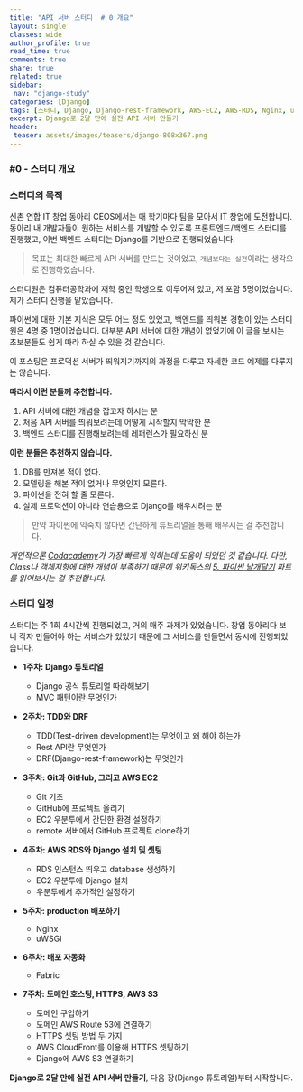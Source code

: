 ```yaml
---
title: "API 서버 스터디  # 0 개요"
layout: single
classes: wide
author_profile: true
read_time: true
comments: true
share: true
related: true
sidebar:
 nav: "django-study"
categories: [Django]
tags: [스터디, Django, Django-rest-framework, AWS-EC2, AWS-RDS, Nginx, uWSGI, Fabric, AWS-CloudFront, 백엔드, API, Restful, ubuntu]
excerpt: Django로 2달 만에 실전 API 서버 만들기 
header:
 teaser: assets/images/teasers/django-808x367.png
---
```


### #0 - 스터디 개요

### 스터디의 목적

신촌 연합 IT 창업 동아리 CEOS에서는 매 학기마다 팀을 모아서 IT 창업에 도전합니다. 동아리 내 개발자들이 원하는 서비스를 개발할 수 있도록 프론트엔드/백엔드 스터디를 진행했고, 이번 백엔드 스터디는 Django를 기반으로 진행되었습니다.

>목표는 최대한 빠르게 API 서버를 만드는 것이었고, `개념보다는 실전`이라는 생각으로 진행하였습니다.

스터디원은 컴퓨터공학과에 재학 중인 학생으로 이루어져 있고, 저 포함 5명이었습니다. 제가 스터디 진행을 맡았습니다.

파이썬에 대한 기본 지식은 모두 어느 정도 있었고, 백엔드를 띄워본 경험이 있는 스터디원은 4명 중 1명이었습니다. 대부분 API 서버에 대한 개념이 없었기에 이 글을 보시는 초보분들도 쉽게 따라 하실 수 있을 것 같습니다.

이 포스팅은 프로덕션 서버가 띄워지기까지의 과정을 다루고 자세한 코드 예제를 다루지는 않습니다.

**따라서 이런 분들께 추천합니다.**
1. API 서버에 대한 개념을 잡고자 하시는 분
2. 처음 API 서버를 띄워보려는데 어떻게 시작할지 막막한 분
3. 백엔드 스터디를 진행해보려는데 레퍼런스가 필요하신 분

**이런 분들은 추천하지 않습니다.**
1. DB를 만져본 적이 없다.
2. 모델링을 해본 적이 없거나 무엇인지 모른다.
3. 파이썬을 전혀 할 줄 모른다.
4. 실제 프로덕션이 아니라 연습용으로 Django를 배우시려는 분

>만약 파이썬에 익숙치 않다면 간단하게 튜토리얼을 통해 배우시는 걸 추천합니다.

_개인적으론 [Codacademy](https://www.codecademy.com/catalog/language/python)가 가장 빠르게 익히는데 도움이 되었던 것 같습니다. 다만, Class나 객체지향에 대한 개념이 부족하기 때문에 위키독스의 [5. 파이썬 날개달기](https://wikidocs.net/28) 파트를 읽어보시는 걸 추천합니다._
  

  
  
  
### 스터디 일정

스터디는 주 1회 4시간씩 진행되었고, 거의 매주 과제가 있었습니다. 창업 동아리다 보니 각자 만들어야 하는 서비스가 있었기 때문에 그 서비스를 만들면서 동시에 진행되었습니다.

- **1주차: Django 튜토리얼**
    - Django 공식 튜토리얼 따라해보기
    - MVC 패턴이란 무엇인가

- **2주차: TDD와 DRF**
    - TDD(Test-driven development)는 무엇이고 왜 해야 하는가
    - Rest API란 무엇인가
    - DRF(Django-rest-framework)는 무엇인가  

- **3주차: Git과 GitHub, 그리고 AWS EC2**
    - Git 기초
    - GitHub에 프로젝트 올리기
    - EC2 우분투에서 간단한 환경 설정하기
    - remote 서버에서 GitHub 프로젝트 clone하기
    
- **4주차: AWS RDS와 Django 설치 및 셋팅**
    - RDS 인스턴스 띄우고 database 생성하기
    - EC2 우분투에 Django 설치
    - 우분투에서 추가적인 설정하기
    
- **5주차: production 배포하기**
    - Nginx
    - uWSGI

- **6주차: 배포 자동화**
    - Fabric
    
- **7주차: 도메인 호스팅, HTTPS, AWS S3**
    - 도메인 구입하기
    - 도메인 AWS Route 53에 연결하기
    - HTTPS 셋팅 방법 두 가지
    - AWS CloudFront를 이용해 HTTPS 셋팅하기
    - Django에 AWS S3 연결하기
    

**Django로 2달 만에 실전 API 서버 만들기**, 다음 장(Django 튜토리얼)부터 시작합니다. 
